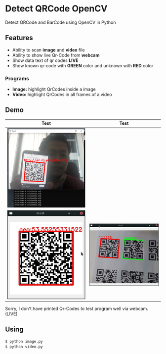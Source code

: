 # Detect QRCode OpenCV

Detect QRCode and BarCode using OpenCV in Python

## Features

- Ability to scan **image** and **video** file
- Ability to show live Qr-Code from **webcam**
- Show data text of qr codes **LIVE**
- Show known qr-code with **GREEN** color and unknown with **RED** color

### Programs

- **Image:** highlight QrCodes inside a image
- **Video:** highlight QrCodes in all frames of a video

## Demo

| Test | Test |
| -------------- | -------------- |
| ![](example.png)|
| ![](demo1.jpg) | ![](demo3.jpg) |


Sorry, I don't have printed Qr-Codes to test program well via webcam. (LIVE)

## Using

```bash
$ python image.py
$ python video.py
```
